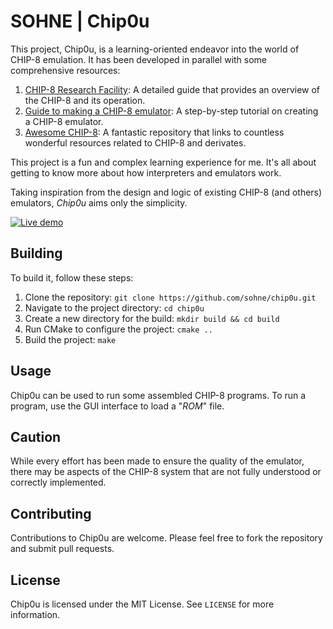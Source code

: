 
# SOHNE | Chip0u


This project, Chip0u, is a learning-oriented endeavor into the world of CHIP-8 emulation. It has been developed in parallel with some comprehensive resources:

1. [CHIP-8 Research Facility]: A detailed guide that provides an overview of the CHIP-8 and its operation.
2. [Guide to making a CHIP-8 emulator]: A step-by-step tutorial on creating a CHIP-8 emulator.
3. [Awesome CHIP-8]: A fantastic repository that links to countless wonderful resources related to CHIP-8 and derivates.

This project is a fun and complex learning experience for me. It's all about getting to know more about how interpreters and emulators work.

Taking inspiration from the design and logic of existing CHIP-8 (and others) emulators, _Chip0u_ aims only the simplicity.

[![Live demo](https://img.shields.io/badge/-Live%20Demo-8f60fc?style=for-the-badge&logo=glitch&logoColor=white&colorA=392467&colorB=7E30E1)](https://chip0u.glitch.me/)

## Building

To build it, follow these steps:

1. Clone the repository: `git clone https://github.com/sohne/chip0u.git`
2. Navigate to the project directory: `cd chip0u`
3. Create a new directory for the build: `mkdir build && cd build`
4. Run CMake to configure the project: `cmake ..`
5. Build the project: `make`

## Usage

Chip0u can be used to run some assembled CHIP-8 programs. To run a program, use the GUI interface to load a "_ROM_" file.

## Caution

While every effort has been made to ensure the quality of the emulator, there may be aspects of the CHIP-8 system that are not fully understood or correctly implemented.

## Contributing

Contributions to Chip0u are welcome. Please feel free to fork the repository and submit pull requests.

## License

Chip0u is licensed under the MIT License. See `LICENSE` for more information.

[//]:  (Externals)
[CHIP-8 Research Facility]: https://chip-8.github.io/
[Guide to making a CHIP-8 emulator]: https://tobiasvl.github.io/blog/write-a-chip-8-emulator/
[Awesome CHIP-8]: https://github.com/tobiasvl/awesome-chip-8
[//]:  (EOF)
